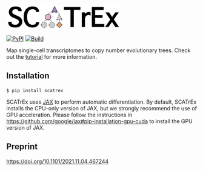 <div align="left">
  <img src="https://github.com/cbg-ethz/SCATrEx/raw/main/figures/scatrex.png", width="300px">
</div>
<p></p>

[![PyPI](https://img.shields.io/pypi/v/scatrex.svg?style=flat)](https://pypi.python.org/pypi/scatrex)
[![Build](https://github.com/cbg-ethz/SCATrEx/actions/workflows/main.yaml/badge.svg)](https://github.com/cbg-ethz/SCATrEx/actions/workflows/main.yaml)


Map single-cell transcriptomes to copy number evolutionary trees. Check out the [tutorial](https://github.com/cbg-ethz/SCATrEx/blob/main/notebooks/tutorial.ipynb) for more information.

## Installation
```
$ pip install scatrex
```

SCATrEx uses [JAX](https://github.com/google/jax) to perform automatic differentiation. By default, SCATrEx installs the CPU-only version of JAX, but we strongly recommend the use of GPU acceleration. Please follow the instructions in https://github.com/google/jax#pip-installation-gpu-cuda to install the GPU version of JAX.

## Preprint
https://doi.org/10.1101/2021.11.04.467244
